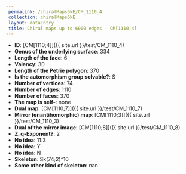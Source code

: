 ```yaml
--- 
 permalink: /chiralMaps6kE/CM_1110_4 
 collection: chiralMaps6kE
 layout: dataEntry
 title: Chiral maps up to 6000 edges - CM[1110;4]
---
```


- **ID**: [CM[1110;4]]({{ site.url }}/test/CM_1110_4)
- **Genus of the underlying surface**: 334
- **Length of the face**: 6
- **Valency**: 30
- **Length of the Petrie polygon**: 370
- **Is the automorphism group solvable?**: S
- **Number of vertices**: 74
- **Number of edges**: 1110
- **Number of faces**: 370
- **The map is self-**: none
- **Dual map**: [CM[1110;7]]({{ site.url }}/test/CM_1110_7)
- **Mirror (enantihomorphic) map**: [CM[1110;3]]({{ site.url }}/test/CM_1110_3)
- **Dual of the mirror image**: [CM[1110;8]]({{ site.url }}/test/CM_1110_8)
- **Z_q-Exponent?**: 2
- **No idea**:  11:3
- **No idea**: Y
- **No idea**: N
- **Skeleton**: Sk(74;2)^10
- **Some other kind of skeleton**: nan
